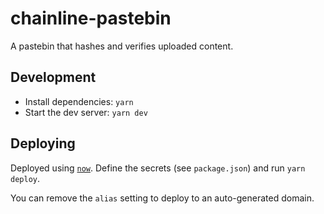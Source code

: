 # chainline-pastebin
A pastebin that hashes and verifies uploaded content.

## Development
* Install dependencies: `yarn`
* Start the dev server: `yarn dev`

## Deploying
Deployed using [`now`](https://zeit.co/now). Define the secrets (see `package.json`) and run `yarn deploy`.

You can remove the `alias` setting to deploy to an auto-generated domain.

